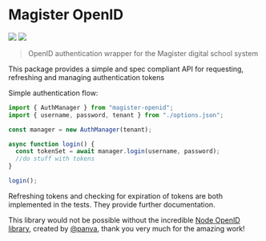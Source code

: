 # Magister OpenID

<img src="https://img.shields.io/github/issues/idiidk/magister-openid?style=for-the-badge" />
<img src="https://img.shields.io/librariesio/github/idiidk/magister-openid?style=for-the-badge" />

> OpenID authentication wrapper for the Magister digital school system

This package provides a simple and spec compliant API for requesting, refreshing and managing authentication tokens

Simple authentication flow:
```javascript
import { AuthManager } from "magister-openid";
import { username, password, tenant } from "./options.json";

const manager = new AuthManager(tenant);

async function login() {
  const tokenSet = await manager.login(username, password);
  //do stuff with tokens
}

login();
```

Refreshing tokens and checking for expiration of tokens are both implemented in the tests. They provide further documentation.

This library would not be possible without the incredible [Node OpenID library](https://www.npmjs.com/package/openid-client), created by [@panva](https://github.com/panva/), thank you very much for the amazing work!
